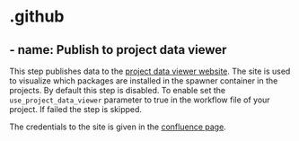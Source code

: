 # .github

## - name: Publish to project data viewer
This step publishes data to the [project data viewer website](https://personal-7vf0v2cu.outsystemscloud.com/ProjectDataViewer5/). The site is used to visualize which packages are installed in the spawner container in the projects. By default this step is disabled. To enable set the `use_project_data_viewer` parameter to true in the workflow file of your project. If failed the step is skipped.

The credentials to the site is given in the [confluence page](https://movai.atlassian.net/wiki/spaces/MF/pages/2403074053/Project+Data+Viewer). 
